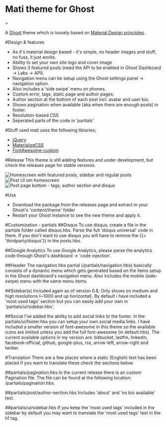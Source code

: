 # Mati theme for Ghost
=

A [Ghost](http://github.com/tryghost/ghost/) theme which is loosely based on [Material Design principles](http://www.google.com/design/spec/what-is-material/environment.html).

#Design & features
- As it's material design based - it's simple, no header images and stuff, no fuss, it just works.
- Ability to set your own site logo and cover image
- Shows 3 featured posts (need the API to be enabled in Ghost Dashboard -> Labs -> API).
- Navigation menu can be setup using the Ghost settings panel -> navigation option.
- Also includes a 'side swipe' menu on phones.
- Custom error, tags, static page and author pages.
- Author section at the bottom of each post incl. avatar and user bio.
- Shows pagination when available (aka when there are enough posts) in footer.
- Resolution-based CSS
- Seperated parts of the code in 'partials'

#Stuff used
mati uses the following libraries;
- [jQuery](https://github.com/jquery/jquery)
- [MaterializeCSS](https://materializecss.com)
- [FontAwesome-custom](http://www.fortawesome.com/)

#Release
This theme is still adding features and under development, but check the releases page for stable versions.

![Homescreen with featured posts, sidebar and regulat posts](http://img.photobucket.com/albums/v385/hxkclan/2016-04-02%201.png)
![Post UI om homescreen](http://img.photobucket.com/albums/v385/hxkclan/2016-04-01%203.png)
![Post page bottom - tags, author section and disqus](http://img.photobucket.com/albums/v385/hxkclan/2016-04-02%202.png)

#Use
- Download the package from the releases page and extract in your Ghost's 'content/theme' folder
- Restart your Ghost instance to see the new theme and apply it.

#Customization - partials
##Disqus
To use disqus; create a file in the partials folder called disqus.hbs. Parse the full 'disqus universal' code in there. If you don't want to use disqus you will have to remove the {{> 'thirdparty/disqus'}} in the posts.hbs. 

##Google Analytics
To use Google Analytics, please parse the analytics code through Ghost's dashboard -> 'code injection'. 

##Header
The navigation.hbs partial (/partials/navigation.hbs) basically consists of a dynamic menu which gets generated based on the items setup in the Ghost dashboard's navigation menu. Also includes the mobile (side-swipe) menu with the same menu items.

##Sidebar(s)
Included again as of version 0.8. Only shows on medium and high resolutions (~1000 and up horizontal). By default i have included a 'most used tags' section but you can easily add your own in 'partials/ui/sidebar.hbs'. 

##Social
I've added the ability to add social links to the footer. In the partials/ui/footer.hbs you can setup your own social media links. I have included a smaller version of font-awesome in this theme so the available icons are limited unless you add the full font-awesome (in default.hbs). The current available options in my version are: bitbucket, lastfm, linkedin, facebook-official, github, google-plus, rss, arrow-left, arrow-right and twitter.

#Translation
There are a few places where a static (English) text has been placed if you want to translate these check the sections below.

##partials/pagination.hbs
In the current release there is an custom Pagination file. The file can be found at the following location: /partials/pagination.hbs. 

##partials/post/author-section.hbs
Includes 'about' and 'no bio available' text. 

##partials/ui/sidebar.hbs
If you keep the 'most used tags' included in the sidebar by default you may want to translate the 'most used tags' text in the h1 tag. 


